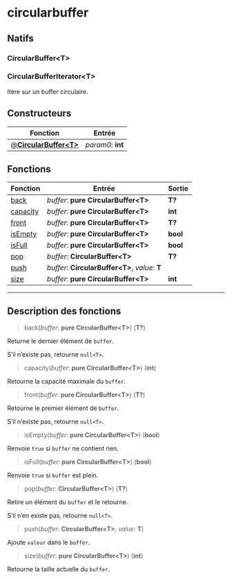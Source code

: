 # circularbuffer

## Natifs
### CircularBuffer\<T>
### CircularBufferIterator\<T>
Itère sur un buffer circulaire.
## Constructeurs
|Fonction|Entrée|
|-|-|
|[@**CircularBuffer\<T>**](#ctor_0)| *param0*: **int**|
## Fonctions
|Fonction|Entrée|Sortie|
|-|-|-|
|[back](#func_0)|*buffer*: **pure CircularBuffer\<T>**|**T?**|
|[capacity](#func_1)|*buffer*: **pure CircularBuffer\<T>**|**int**|
|[front](#func_2)|*buffer*: **pure CircularBuffer\<T>**|**T?**|
|[isEmpty](#func_3)|*buffer*: **pure CircularBuffer\<T>**|**bool**|
|[isFull](#func_4)|*buffer*: **pure CircularBuffer\<T>**|**bool**|
|[pop](#func_5)|*buffer*: **CircularBuffer\<T>**|**T?**|
|[push](#func_6)|*buffer*: **CircularBuffer\<T>**, *value*: **T**||
|[size](#func_7)|*buffer*: **pure CircularBuffer\<T>**|**int**|


***
## Description des fonctions

<a id="func_0"></a>
> back(*buffer*: **pure CircularBuffer\<T>**) (**T?**)

Returne le dernier élément de `buffer`.

S’il n’existe pas, retourne `null<T>`.

<a id="func_1"></a>
> capacity(*buffer*: **pure CircularBuffer\<T>**) (**int**)

Retourne la capacité maximale du `buffer`.

<a id="func_2"></a>
> front(*buffer*: **pure CircularBuffer\<T>**) (**T?**)

Retourne le premier élément de `buffer`.

S’il n’existe pas, retourne `null<T>`.

<a id="func_3"></a>
> isEmpty(*buffer*: **pure CircularBuffer\<T>**) (**bool**)

Renvoie `true` si `buffer` ne contient rien.

<a id="func_4"></a>
> isFull(*buffer*: **pure CircularBuffer\<T>**) (**bool**)

Renvoie `true` si `buffer` est plein.

<a id="func_5"></a>
> pop(*buffer*: **CircularBuffer\<T>**) (**T?**)

Retire un élément du `buffer` et le retourne.

S’il n’en existe pas, retourne `null<T>`.

<a id="func_6"></a>
> push(*buffer*: **CircularBuffer\<T>**, *value*: **T**)

Ajoute `valeur` dans le `buffer`.

<a id="func_7"></a>
> size(*buffer*: **pure CircularBuffer\<T>**) (**int**)

Retourne la taille actuelle du `buffer`.

